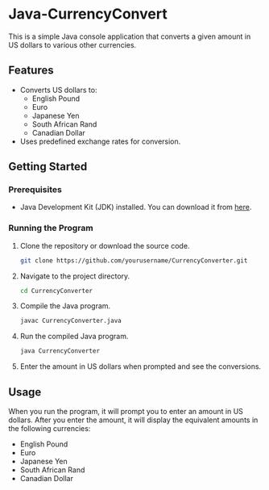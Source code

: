 # Java-CurrencyConvert

This is a simple Java console application that converts a given amount in US dollars to various other currencies.

## Features

- Converts US dollars to:
  - English Pound
  - Euro
  - Japanese Yen
  - South African Rand
  - Canadian Dollar
- Uses predefined exchange rates for conversion.

## Getting Started

### Prerequisites

- Java Development Kit (JDK) installed. You can download it from [here](https://www.oracle.com/java/technologies/javase-downloads.html).

### Running the Program

1. Clone the repository or download the source code.

    ```bash
    git clone https://github.com/yourusername/CurrencyConverter.git
    ```

2. Navigate to the project directory.

    ```bash
    cd CurrencyConverter
    ```

3. Compile the Java program.

    ```bash
    javac CurrencyConverter.java
    ```

4. Run the compiled Java program.

    ```bash
    java CurrencyConverter
    ```

5. Enter the amount in US dollars when prompted and see the conversions.

## Usage

When you run the program, it will prompt you to enter an amount in US dollars. After you enter the amount, it will display the equivalent amounts in the following currencies:

- English Pound
- Euro
- Japanese Yen
- South African Rand
- Canadian Dollar
